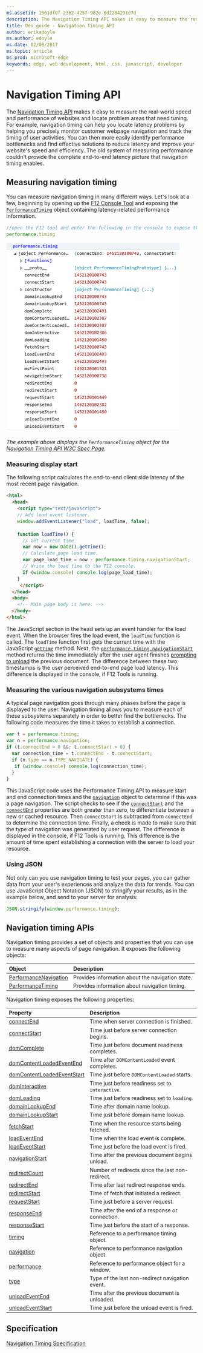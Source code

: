 ```yaml
---
ms.assetid: 1561df0f-2362-4257-982e-6d2284291e7d
description: The Navigation Timing API makes it easy to measure the real-world speed and performance of websites, and locate problem areas that need tuning.
title: Dev guide - Navigation Timing API
author: erikadoyle
ms.author: edoyle
ms.date: 02/08/2017
ms.topic: article
ms.prod: microsoft-edge
keywords: edge, web development, html, css, javascript, developer
---
```


# Navigation Timing API

The [Navigation Timing API](https://msdn.microsoft.com/library/hh772738.aspx) makes it easy to measure the real-world speed and performance of websites and locate problem areas that need tuning. For example, navigation timing can help you locate latency problems by helping you precisely monitor customer webpage navigation and track the timing of user activities. You can then more easily identify performance bottlenecks and find effective solutions to reduce latency and improve your website's speed and efficiency. The old system of measuring performance couldn't provide the complete end-to-end latency picture that navigation timing enables.

## Measuring navigation timing

You can measure navigation timing in many different ways. Let's look at a few, beginning by opening up the [F12 Console Tool](../../devtools-guide/console.md) and exposing the [`PerformanceTiming`](https://msdn.microsoft.com/library/ff975075.aspx) object containing latency-related performance information. 

```js
//open the F12 tool and enter the following in the console to expose the PerformanceTiming object
performance.timing 
```
![PermanceTiming object example](./../media/navigationtiming_timestamps.png)

*The example above displays the `PerformanceTiming` object for the [Navigation Timing API W3C Spec Page](http://go.microsoft.com/fwlink/p/?LinkId=278978).*

### Measuring display start

The following script calculates the end-to-end client side latency of the most recent page navigation.

```html
<html>
  <head>
    <script type="text/javascript">
    // Add load event listener.
    window.addEventListener("load", loadTime, false);

    function loadTime() {
      // Get current time.
      var now = new Date().getTime();
      // Calculate page load time.
      var page_load_time = now - performance.timing.navigationStart;
      // Write the load time to the F12 console.
      if (window.console) console.log(page_load_time);
    }
     </script>
  </head>
  <body>
    <!-- Main page body is here. -->
  </body>
</html>
```

The JavaScript section in the head sets up an event handler for the load event. When the browser fires the load event, the `loadTime` function is called. The `loadTime` function first gets the current time with the JavaScript [`getTime`](https://msdn.microsoft.com/library/7hcawkw2.aspx) method. Next, the [`performance.timing.navigationStart`](https://msdn.microsoft.com/library/ff974724.aspx) method returns the time immediately after the user agent finishes [prompting to unload](http://go.microsoft.com/fwlink/p/?LinkId=228089) the previous document. The difference between these two timestamps is the user perceived end-to-end page load latency. This difference is displayed in the console, if F12 Tools is running.

### Measuring the various navigation subsystems times

A typical page navigation goes through many phases before the page is displayed to the user. Navigation timing allows you to measure each of these subsystems separately in order to better find the bottlenecks. The following code measures the time it takes to establish a connection.

```js
var t = performance.timing;
var n = performance.navigation;
if (t.connectEnd > 0 &&; t.connectStart > 0) {
  var connection_time = t.connectEnd - t.connectStart;
  if (n.type == n.TYPE_NAVIGATE) {
   if (window.console) console.log(connection_time);
  }
}
```

This JavaScript code uses the Performance Timing API to measure start and end connection times and the [`navigation`](https://msdn.microsoft.com/library/ff974739.aspx) object to determine if this was a page navigation. The script checks to see if the [`connectStart`](https://msdn.microsoft.com/library/ff974711.aspx) and the [`connectEnd`](https://msdn.microsoft.com/library/ff974710.aspx) properties are both greater than zero, to differentiate between a new or cached resource. Then `connectStart` is subtracted from `connectEnd` to determine the connection time. Finally, a check is made to make sure that the type of navigation was generated by user request. The difference is displayed in the console, if F12 Tools is running. This difference is the amount of time spent establishing a connection with the server to load your resource.

### Using JSON

Not only can you use navigation timing to test your pages, you can gather data from your user's experiences and analyze the data for trends. You can use JavaScript Object Notation (JSON) to stringify your results, as in the example below, and send to your server for analysis:

```js
JSON.stringify(window.performance.timing);
```

## Navigation timing APIs


Navigation timing provides a set of objects and properties that you can use to measure many aspects of page navigation. It exposes the following objects:

| Object | Description
|:------------ | :-------------
| [PerformanceNavigation](https://msdn.microsoft.com/library/hh772730.aspx) | Provides information about the navigation state.
| [PerformanceTiming](https://msdn.microsoft.com/library/ff975075.aspx) | Provides information about navigation timing. 

Navigation timing exposes the following properties:

| Property | Description
|:------------ | :-------------
| [connectEnd](https://msdn.microsoft.com/library/ff974710.aspx) | Time when server connection is finished.
| [connectStart](https://msdn.microsoft.com/library/ff974711.aspx) | Time just before server connection begins.
| [domComplete](https://msdn.microsoft.com/library/ff974714.aspx) | Time just before document readiness completes.
| [domContentLoadedEventEnd](https://msdn.microsoft.com/library/hh772735(v=vs.85).aspx) | Time after `DOMContentLoaded` event completes.
| [domContentLoadedEventStart](https://msdn.microsoft.com/library/ff974715(v=vs.85).aspx) | Time just before `DOMContentLoaded` starts.
| [domInteractive](https://msdn.microsoft.com/library/ff974716(v=vs.85).aspx) | Time just before readiness set to `interactive`.
| [domLoading](https://msdn.microsoft.com/library/ff974717(v=vs.85).aspx) | Time just before readiness set to `loading`.
| [domainLookupEnd](https://msdn.microsoft.com/library/ff974712(v=vs.85).aspx) | Time after domain name lookup.
| [domainLookupStart](https://msdn.microsoft.com/library/ff974713(v=vs.85).aspx) | Time just before domain name lookup.
| [fetchStart](https://msdn.microsoft.com/library/ff974718(v=vs.85).aspx) | Time when the resource starts being fetched. 
| [loadEventEnd](https://msdn.microsoft.com/library/ff974721(v=vs.85).aspx) | Time when the load event is complete. 
| [loadEventStart](https://msdn.microsoft.com/library/ff974722(v=vs.85).aspx) | Time just before the load event is fired. 
| [navigationStart](https://msdn.microsoft.com/library/ff974724(v=vs.85).aspx) | Time after the previous document begins unload. 
| [redirectCount](https://msdn.microsoft.com/library/ff974733(v=vs.85).aspx) | Number of redirects since the last non-redirect. 
| [redirectEnd](https://msdn.microsoft.com/library/ff974725(v=vs.85).aspx) | Time after last redirect response ends. 
| [redirectStart](https://msdn.microsoft.com/library/ff974726(v=vs.85).aspx) | Time of fetch that initiated a redirect. 
| [requestStart](https://msdn.microsoft.com/library/ff974728(v=vs.85).aspx) | Time just before a server request. 
| [responseEnd](https://msdn.microsoft.com/library/ff974729(v=vs.85).aspx) | Time after the end of a response or connection. 
| [responseStart](https://msdn.microsoft.com/library/ff974730(v=vs.85).aspx) | Time just before the start of a response. 
| [timing](https://msdn.microsoft.com/library/ff974740(v=vs.85).aspx) | Reference to a performance timing object. 
| [navigation](https://msdn.microsoft.com/library/ff974739(v=vs.85).aspx) | Reference to performance navigation object. 
| [performance](https://msdn.microsoft.com/library/hh772740(v=vs.85).aspx) | Reference to performance object for a window. 
| [type](https://msdn.microsoft.com/library/ff974736(v=vs.85).aspx) | Type of the last non-redirect navigation event. 
| [unloadEventEnd](https://msdn.microsoft.com/library/ff974731(v=vs.85).aspx) | Time after the previous document is unloaded. 
| [unloadEventStart](https://msdn.microsoft.com/library/ff974732(v=vs.85).aspx) | Time just before the unload event is fired. 



## Specification

[Navigation Timing Specification](http://go.microsoft.com/fwlink/p/?LinkId=278978)

